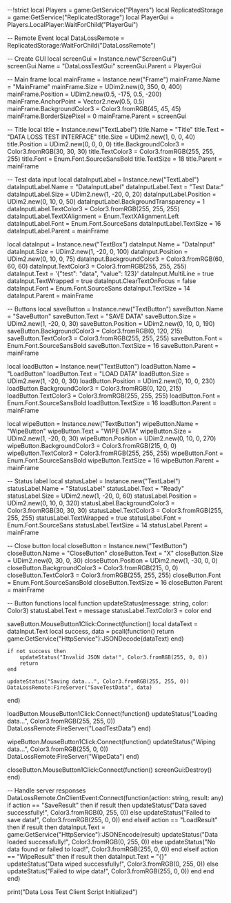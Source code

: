 --!strict
local Players = game:GetService("Players")
local ReplicatedStorage = game:GetService("ReplicatedStorage")
local PlayerGui = Players.LocalPlayer:WaitForChild("PlayerGui")

-- Remote Event
local DataLossRemote = ReplicatedStorage:WaitForChild("DataLossRemote")

-- Create GUI
local screenGui = Instance.new("ScreenGui")
screenGui.Name = "DataLossTestGui"
screenGui.Parent = PlayerGui

-- Main frame
local mainFrame = Instance.new("Frame")
mainFrame.Name = "MainFrame"
mainFrame.Size = UDim2.new(0, 350, 0, 400)
mainFrame.Position = UDim2.new(0.5, -175, 0.5, -200)
mainFrame.AnchorPoint = Vector2.new(0.5, 0.5)
mainFrame.BackgroundColor3 = Color3.fromRGB(45, 45, 45)
mainFrame.BorderSizePixel = 0
mainFrame.Parent = screenGui

-- Title
local title = Instance.new("TextLabel")
title.Name = "Title"
title.Text = "DATA LOSS TEST INTERFACE"
title.Size = UDim2.new(1, 0, 0, 40)
title.Position = UDim2.new(0, 0, 0, 0)
title.BackgroundColor3 = Color3.fromRGB(30, 30, 30)
title.TextColor3 = Color3.fromRGB(255, 255, 255)
title.Font = Enum.Font.SourceSansBold
title.TextSize = 18
title.Parent = mainFrame

-- Test data input
local dataInputLabel = Instance.new("TextLabel")
dataInputLabel.Name = "DataInputLabel"
dataInputLabel.Text = "Test Data:"
dataInputLabel.Size = UDim2.new(1, -20, 0, 20)
dataInputLabel.Position = UDim2.new(0, 10, 0, 50)
dataInputLabel.BackgroundTransparency = 1
dataInputLabel.TextColor3 = Color3.fromRGB(255, 255, 255)
dataInputLabel.TextXAlignment = Enum.TextXAlignment.Left
dataInputLabel.Font = Enum.Font.SourceSans
dataInputLabel.TextSize = 16
dataInputLabel.Parent = mainFrame

local dataInput = Instance.new("TextBox")
dataInput.Name = "DataInput"
dataInput.Size = UDim2.new(1, -20, 0, 100)
dataInput.Position = UDim2.new(0, 10, 0, 75)
dataInput.BackgroundColor3 = Color3.fromRGB(60, 60, 60)
dataInput.TextColor3 = Color3.fromRGB(255, 255, 255)
dataInput.Text = '{"test": "data", "value": 123}'
dataInput.MultiLine = true
dataInput.TextWrapped = true
dataInput.ClearTextOnFocus = false
dataInput.Font = Enum.Font.SourceSans
dataInput.TextSize = 14
dataInput.Parent = mainFrame

-- Buttons
local saveButton = Instance.new("TextButton")
saveButton.Name = "SaveButton"
saveButton.Text = "SAVE DATA"
saveButton.Size = UDim2.new(1, -20, 0, 30)
saveButton.Position = UDim2.new(0, 10, 0, 190)
saveButton.BackgroundColor3 = Color3.fromRGB(0, 120, 215)
saveButton.TextColor3 = Color3.fromRGB(255, 255, 255)
saveButton.Font = Enum.Font.SourceSansBold
saveButton.TextSize = 16
saveButton.Parent = mainFrame

local loadButton = Instance.new("TextButton")
loadButton.Name = "LoadButton"
loadButton.Text = "LOAD DATA"
loadButton.Size = UDim2.new(1, -20, 0, 30)
loadButton.Position = UDim2.new(0, 10, 0, 230)
loadButton.BackgroundColor3 = Color3.fromRGB(0, 120, 215)
loadButton.TextColor3 = Color3.fromRGB(255, 255, 255)
loadButton.Font = Enum.Font.SourceSansBold
loadButton.TextSize = 16
loadButton.Parent = mainFrame

local wipeButton = Instance.new("TextButton")
wipeButton.Name = "WipeButton"
wipeButton.Text = "WIPE DATA"
wipeButton.Size = UDim2.new(1, -20, 0, 30)
wipeButton.Position = UDim2.new(0, 10, 0, 270)
wipeButton.BackgroundColor3 = Color3.fromRGB(215, 0, 0)
wipeButton.TextColor3 = Color3.fromRGB(255, 255, 255)
wipeButton.Font = Enum.Font.SourceSansBold
wipeButton.TextSize = 16
wipeButton.Parent = mainFrame

-- Status label
local statusLabel = Instance.new("TextLabel")
statusLabel.Name = "StatusLabel"
statusLabel.Text = "Ready"
statusLabel.Size = UDim2.new(1, -20, 0, 60)
statusLabel.Position = UDim2.new(0, 10, 0, 320)
statusLabel.BackgroundColor3 = Color3.fromRGB(30, 30, 30)
statusLabel.TextColor3 = Color3.fromRGB(255, 255, 255)
statusLabel.TextWrapped = true
statusLabel.Font = Enum.Font.SourceSans
statusLabel.TextSize = 14
statusLabel.Parent = mainFrame

-- Close button
local closeButton = Instance.new("TextButton")
closeButton.Name = "CloseButton"
closeButton.Text = "X"
closeButton.Size = UDim2.new(0, 30, 0, 30)
closeButton.Position = UDim2.new(1, -30, 0, 0)
closeButton.BackgroundColor3 = Color3.fromRGB(215, 0, 0)
closeButton.TextColor3 = Color3.fromRGB(255, 255, 255)
closeButton.Font = Enum.Font.SourceSansBold
closeButton.TextSize = 16
closeButton.Parent = mainFrame

-- Button functions
local function updateStatus(message: string, color: Color3)
    statusLabel.Text = message
    statusLabel.TextColor3 = color
end

saveButton.MouseButton1Click:Connect(function()
    local dataText = dataInput.Text
    local success, data = pcall(function()
        return game:GetService("HttpService"):JSONDecode(dataText)
    end)
    
    if not success then
        updateStatus("Invalid JSON data!", Color3.fromRGB(255, 0, 0))
        return
    end
    
    updateStatus("Saving data...", Color3.fromRGB(255, 255, 0))
    DataLossRemote:FireServer("SaveTestData", data)
end)

loadButton.MouseButton1Click:Connect(function()
    updateStatus("Loading data...", Color3.fromRGB(255, 255, 0))
    DataLossRemote:FireServer("LoadTestData")
end)

wipeButton.MouseButton1Click:Connect(function()
    updateStatus("Wiping data...", Color3.fromRGB(255, 0, 0))
    DataLossRemote:FireServer("WipeData")
end)

closeButton.MouseButton1Click:Connect(function()
    screenGui:Destroy()
end)

-- Handle server responses
DataLossRemote.OnClientEvent:Connect(function(action: string, result: any)
    if action == "SaveResult" then
        if result then
            updateStatus("Data saved successfully!", Color3.fromRGB(0, 255, 0))
        else
            updateStatus("Failed to save data!", Color3.fromRGB(255, 0, 0))
        end
    elseif action == "LoadResult" then
        if result then
            dataInput.Text = game:GetService("HttpService"):JSONEncode(result)
            updateStatus("Data loaded successfully!", Color3.fromRGB(0, 255, 0))
        else
            updateStatus("No data found or failed to load!", Color3.fromRGB(255, 0, 0))
        end
    elseif action == "WipeResult" then
        if result then
            dataInput.Text = "{}"
            updateStatus("Data wiped successfully!", Color3.fromRGB(0, 255, 0))
        else
            updateStatus("Failed to wipe data!", Color3.fromRGB(255, 0, 0))
        end
    end
end)

print("Data Loss Test Client Script Initialized")

